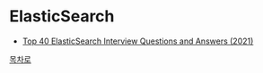 # ElasticSearch
* [Top 40 ElasticSearch Interview Questions and Answers (2021)](https://github.com/smpark1020/tech-interview/tree/master/ElasticSearch/Top%2040%20ElasticSearch%20Interview%20Questions%20and%20Answers%20(2021)#top-40-elasticsearch-interview-questions-and-answers-2021)

[목차로](https://github.com/smpark1020/tech-interview#%EB%AA%A9%EC%B0%A8)
